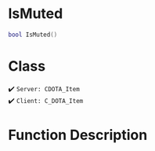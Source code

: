 # IsMuted
```lua
bool IsMuted()
```
# Class
✔️ `Server: CDOTA_Item`  
✔️ `Client: C_DOTA_Item`  

# Function Description

